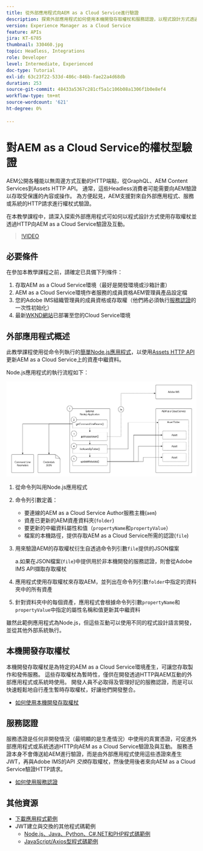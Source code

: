 ```yaml
---
title: 從外部應用程式向AEM as a Cloud Service進行驗證
description: 探索外部應用程式如何使用本機開發存取權杖和服務認證，以程式設計方式透過HTTP驗證並與AEM as a Cloud Service互動。
version: Experience Manager as a Cloud Service
feature: APIs
jira: KT-6785
thumbnail: 330460.jpg
topic: Headless, Integrations
role: Developer
level: Intermediate, Experienced
doc-type: Tutorial
exl-id: 63c23f22-533d-486c-846b-fae22a4d68db
duration: 253
source-git-commit: 48433a5367c281cf5a1c106b08a1306f1b0e8ef4
workflow-type: tm+mt
source-wordcount: '621'
ht-degree: 0%

---
```


# 對AEM as a Cloud Service的權杖型驗證

AEM公開各種能以無周邊方式互動的HTTP端點，從GraphQL、AEM Content Services到Assets HTTP API。 通常，這些Headless消費者可能需要向AEM驗證以存取受保護的內容或操作。 為方便起見，AEM支援對來自外部應用程式、服務或系統的HTTP請求進行權杖式驗證。

在本教學課程中，請深入探索外部應用程式可如何以程式設計方式使用存取權杖並透過HTTP向AEM as a Cloud Service驗證及互動。

>[!VIDEO](https://video.tv.adobe.com/v/330460?quality=12&learn=on)

## 必要條件

在參加本教學課程之前，請確定已具備下列條件：

1. 存取AEM as a Cloud Service環境（最好是開發環境或沙箱計畫）
1. AEM as a Cloud Service環境作者服務的成員資格AEM管理員產品設定檔
1. 您的Adobe IMS組織管理員的成員資格或存取權（他們將必須執行[服務認證](./service-credentials.md)的一次性初始化）
1. 最新[WKND網站](https://github.com/adobe/aem-guides-wknd)已部署至您的Cloud Service環境

## 外部應用程式概述

此教學課程使用從命令列執行的[簡單Node.js應用程式](./assets/aem-guides_token-authentication-external-application.zip)，以使用[Assets HTTP API](https://experienceleague.adobe.com/docs/experience-manager-cloud-service/assets/admin/mac-api-assets.html)更新AEM as a Cloud Service上的資產中繼資料。

Node.js應用程式的執行流程如下：

![外部應用程式](./assets/overview/external-application.png)

1. 從命令列叫用Node.js應用程式
1. 命令列引數定義：
   + 要連線的AEM as a Cloud Service Author服務主機(`aem`)
   + 資產已更新的AEM資產資料夾(`folder`)
   + 要更新的中繼資料屬性和值（`propertyName`和`propertyValue`）
   + 檔案的本機路徑，提供存取AEM as a Cloud Service所需的認證(`file`)
1. 用來驗證AEM的存取權杖衍生自透過命令列引數`file`提供的JSON檔案

   a.如果在JSON檔案(`file`)中提供用於非本機開發的服務認證，則會從Adobe IMS API擷取存取權杖
1. 應用程式使用存取權杖來存取AEM，並列出在命令列引數`folder`中指定的資料夾中的所有資產
1. 針對資料夾中的每個資產，應用程式會根據命令列引數`propertyName`和`propertyValue`中指定的屬性名稱和值更新其中繼資料

雖然此範例應用程式為Node.js，但這些互動可以使用不同的程式設計語言開發，並從其他外部系統執行。

## 本機開發存取權杖

本機開發存取權杖是為特定的AEM as a Cloud Service環境產生，可讓您存取製作和發佈服務。  這些存取權杖為暫時性，僅供在開發透過HTTP與AEM互動的外部應用程式或系統時使用。 開發人員不必取得及管理好記的服務認證，而是可以快速輕鬆地自行產生暫時存取權杖，好讓他們開發整合。

+ [如何使用本機開發存取權杖](./local-development-access-token.md)

## 服務認證

服務憑證是任何非開發情況（最明顯的是生產情況）中使用的真實憑證，可促進外部應用程式或系統透過HTTP向AEM as a Cloud Service驗證及與互動。 服務憑證本身不會傳送給AEM進行驗證，而是由外部應用程式使用這些憑證來產生JWT，再與Adobe IMS的API _交換_&#x200B;存取權杖，然後使用後者來向AEM as a Cloud Service驗證HTTP請求。

+ [如何使用服務認證](./service-credentials.md)

## 其他資源

+ [下載應用程式範例](./assets/aem-guides_token-authentication-external-application.zip)
+ JWT建立與交換的其他程式碼範例
   + [Node.js、Java、Python、C#.NET和PHP程式碼範例](https://developer.adobe.com/developer-console/docs/guides/authentication/JWT/samples/)
   + [JavaScript/Axios型程式碼範例](https://github.com/adobe/aemcs-api-client-lib)
